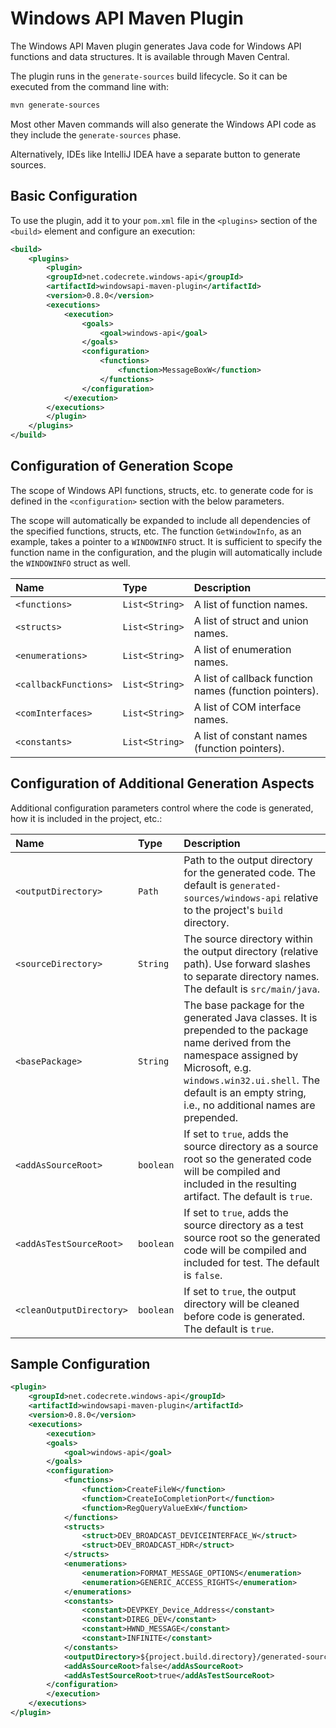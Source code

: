# Windows API Maven Plugin

The Windows API Maven plugin generates Java code for Windows API functions and data structures.
It is available through Maven Central.

The plugin runs in the `generate-sources` build lifecycle. So it can be executed from the command line with:

```bash
mvn generate-sources
```

Most other Maven commands will also generate the Windows API code as they include the `generate-sources` phase.

Alternatively, IDEs like IntelliJ IDEA have a separate button to generate sources.


## Basic Configuration

To use the plugin, add it to your `pom.xml` file in the `<plugins>` section of the `<build>` element
and configure an execution:

```xml
<build>
    <plugins>
        <plugin>
        <groupId>net.codecrete.windows-api</groupId>
        <artifactId>windowsapi-maven-plugin</artifactId>
        <version>0.8.0</version>
        <executions>
            <execution>
                <goals>
                    <goal>windows-api</goal>
                </goals>
                <configuration>
                    <functions>
                        <function>MessageBoxW</function>
                    </functions>
                </configuration>
            </execution>
        </executions>
        </plugin>
    </plugins>
</build>
```


## Configuration of Generation Scope

The scope of Windows API functions, structs, etc. to generate code for is defined in the `<configuration>` section with the below parameters.

The scope will automatically be expanded
to include all dependencies of the specified functions, structs, etc.
The function `GetWindowInfo`, as an example, takes a pointer to a `WINDOWINFO` struct.
It is sufficient to specify the function name in the configuration, and the plugin will automatically include the `WINDOWINFO` struct as well.


| Name                  | Type           | Description                                            |
|:----------------------|:---------------|:-------------------------------------------------------|
| `<functions>`         | `List<String>` | A list of function names.                              |
| `<structs>`           | `List<String>` | A list of struct and union names.                      |
| `<enumerations>`      | `List<String>` | A list of enumeration names.                           |
| `<callbackFunctions>` | `List<String>` | A list of callback function names (function pointers). |
| `<comInterfaces>`     | `List<String>` | A list of COM interface names.                         |
| `<constants>`         | `List<String>` | A list of constant names (function pointers).          |


## Configuration of Additional Generation Aspects

Additional configuration parameters control where the code is generated, how it is included
in the project, etc.:

| Name                     | Type      | Description                                                                                                                                                                                                                                    |
|:-------------------------|:----------|:-----------------------------------------------------------------------------------------------------------------------------------------------------------------------------------------------------------------------------------------------|
| `<outputDirectory>`      | `Path`    | Path to the output directory for the generated code. The default is `generated-sources/windows-api` relative to the project's `build` directory.                                                                                               |
| `<sourceDirectory>`      | `String`  | The source directory within the output directory (relative path). Use forward slashes to separate directory names. The default is `src/main/java`.                                                                                             |
| `<basePackage>`          | `String`  | The base package for the generated Java classes. It is prepended to the package name derived from the namespace assigned by Microsoft, e.g. `windows.win32.ui.shell`. The default is an empty string, i.e., no additional names are prepended. |
| `<addAsSourceRoot>`      | `boolean` | If set to `true`, adds the source directory as a source root so the generated code will be compiled and included in the resulting artifact. The default is `true`.                                                                             |
| `<addAsTestSourceRoot>`  | `boolean` | If set to `true`, adds the source directory as a test source root so the generated code will be compiled and included for test. The default is `false`.                                                                                        |
| `<cleanOutputDirectory>` | `boolean` | If set to `true`, the output directory will be cleaned before code is generated. The default is `true`.                                                                                                                                        |


## Sample Configuration

```xml
<plugin>
    <groupId>net.codecrete.windows-api</groupId>
    <artifactId>windowsapi-maven-plugin</artifactId>
    <version>0.8.0</version>
    <executions>
        <execution>
        <goals>
            <goal>windows-api</goal>
        </goals>
        <configuration>
            <functions>
                <function>CreateFileW</function>
                <function>CreateIoCompletionPort</function>
                <function>RegQueryValueExW</function>
            </functions>
            <structs>
                <struct>DEV_BROADCAST_DEVICEINTERFACE_W</struct>
                <struct>DEV_BROADCAST_HDR</struct>
            </structs>
            <enumerations>
                <enumeration>FORMAT_MESSAGE_OPTIONS</enumeration>
                <enumeration>GENERIC_ACCESS_RIGHTS</enumeration>
            </enumerations>
            <constants>
                <constant>DEVPKEY_Device_Address</constant>
                <constant>DIREG_DEV</constant>
                <constant>HWND_MESSAGE</constant>
                <constant>INFINITE</constant>
            </constants>
            <outputDirectory>${project.build.directory}/generated-sources/win32</outputDirectory>
            <addAsSourceRoot>false</addAsSourceRoot>
            <addAsTestSourceRoot>true</addAsTestSourceRoot>
        </configuration>
        </execution>
    </executions>
</plugin>
```
